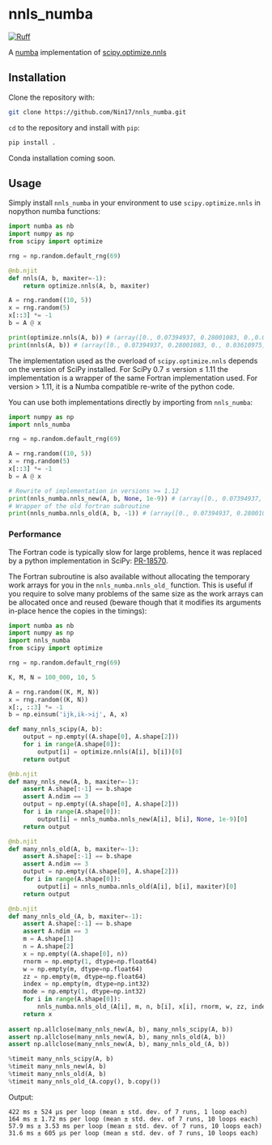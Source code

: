 # nnls_numba

[![Ruff](https://img.shields.io/endpoint?url=https://raw.githubusercontent.com/astral-sh/ruff/main/assets/badge/v2.json)](https://github.com/astral-sh/ruff)

A [numba](https://numba.pydata.org) implementation of
[scipy.optimize.nnls](
https://docs.scipy.org/doc/scipy/reference/generated/scipy.optimize.nnls.html#scipy-optimize-nnls)

## Installation

Clone the repository with:

```bash
git clone https://github.com/Nin17/nnls_numba.git
```

`cd` to the repository and install with `pip`:

```bash
pip install .
```

Conda installation coming soon.

## Usage

Simply install `nnls_numba` in your environment to use `scipy.optimize.nnls` in nopython numba functions:

```python
import numba as nb
import numpy as np
from scipy import optimize

rng = np.random.default_rng(69)

@nb.njit
def nnls(A, b, maxiter=-1):
    return optimize.nnls(A, b, maxiter)

A = rng.random((10, 5))
x = rng.random(5)
x[::3] *= -1
b = A @ x

print(optimize.nnls(A, b)) # (array([0., 0.07394937, 0.28001083, 0.,0.03610975]), 0.45879487313397976)
print(nnls(A, b)) # (array([0., 0.07394937, 0.28001083, 0., 0.03610975]), 0.45879487313397976)
```

The implementation used as the overload of `scipy.optimize.nnls` depends on the version
of SciPy installed. For SciPy 0.7 $\leq$ version $\leq$ 1.11 the implementation is a
wrapper of the same Fortran implementation used. For version $\gt$ 1.11, it is a Numba
compatible re-write of the python code.

You can use both implementations directly by importing from `nnls_numba`:

```python
import numpy as np
import nnls_numba

rng = np.random.default_rng(69)

A = rng.random((10, 5))
x = rng.random(5)
x[::3] *= -1
b = A @ x

# Rewrite of implementation in versions >= 1.12
print(nnls_numba.nnls_new(A, b, None, 1e-9)) # (array([0., 0.07394937, 0.28001083, 0., 0.03610975]), 0.4587948731339797)
# Wrapper of the old fortran subroutine
print(nnls_numba.nnls_old(A, b, -1)) # (array([0., 0.07394937, 0.28001083, 0., 0.03610975]), 0.45879487313397976)
```

### Performance

The Fortran code is typically slow for large problems, hence it was replaced by a python
implementation in SciPy:
[PR-18570](https://github.com/scipy/scipy/pull/18570).

The Fortran subroutine is also available without allocating the temporary work arrays
for you in the `nnls_numba.nnls_old_` function. This is useful if you require to solve
many problems of the same size as the work arrays can be allocated once and reused
(beware though that it modifies its arguments in-place hence the copies in the timings):

```python
import numba as nb
import numpy as np
import nnls_numba
from scipy import optimize

rng = np.random.default_rng(69)

K, M, N = 100_000, 10, 5

A = rng.random((K, M, N))
x = rng.random((K, N))
x[:, ::3] *= -1
b = np.einsum('ijk,ik->ij', A, x)

def many_nnls_scipy(A, b):
    output = np.empty((A.shape[0], A.shape[2]))
    for i in range(A.shape[0]):
        output[i] = optimize.nnls(A[i], b[i])[0]
    return output

@nb.njit
def many_nnls_new(A, b, maxiter=-1):
    assert A.shape[:-1] == b.shape
    assert A.ndim == 3
    output = np.empty((A.shape[0], A.shape[2]))
    for i in range(A.shape[0]):
        output[i] = nnls_numba.nnls_new(A[i], b[i], None, 1e-9)[0]
    return output

@nb.njit
def many_nnls_old(A, b, maxiter=-1):
    assert A.shape[:-1] == b.shape
    assert A.ndim == 3
    output = np.empty((A.shape[0], A.shape[2]))
    for i in range(A.shape[0]):
        output[i] = nnls_numba.nnls_old(A[i], b[i], maxiter)[0]
    return output

@nb.njit
def many_nnls_old_(A, b, maxiter=-1):
    assert A.shape[:-1] == b.shape
    assert A.ndim == 3
    m = A.shape[1]
    n = A.shape[2]
    x = np.empty((A.shape[0], n))
    rnorm = np.empty(1, dtype=np.float64)
    w = np.empty(m, dtype=np.float64)
    zz = np.empty(m, dtype=np.float64)
    index = np.empty(m, dtype=np.int32)
    mode = np.empty(1, dtype=np.int32)
    for i in range(A.shape[0]):
        nnls_numba.nnls_old_(A[i], m, n, b[i], x[i], rnorm, w, zz, index, mode, maxiter)
    return x
    
assert np.allclose(many_nnls_new(A, b), many_nnls_scipy(A, b))
assert np.allclose(many_nnls_new(A, b), many_nnls_old(A, b))
assert np.allclose(many_nnls_new(A, b), many_nnls_old_(A, b))

%timeit many_nnls_scipy(A, b)
%timeit many_nnls_new(A, b)
%timeit many_nnls_old(A, b)
%timeit many_nnls_old_(A.copy(), b.copy())
```

Output:

```text
422 ms ± 524 µs per loop (mean ± std. dev. of 7 runs, 1 loop each)
164 ms ± 1.72 ms per loop (mean ± std. dev. of 7 runs, 10 loops each)
57.9 ms ± 3.53 ms per loop (mean ± std. dev. of 7 runs, 10 loops each)
31.6 ms ± 605 µs per loop (mean ± std. dev. of 7 runs, 10 loops each)
```
